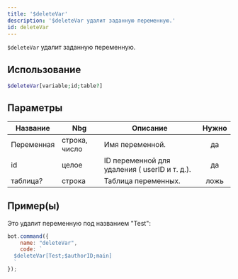 ```yaml
---
title: '$deleteVar'
description: '$deleteVar удалит заданную переменную.'
id: deleteVar
---
```


`$deleteVar` удалит заданную переменную.

## Использование

```php
$deleteVar[variable;id;table?]
```

## Параметры

| Название   | Nbg           | Описание                                      | Нужно |
| ---------- | ------------- | --------------------------------------------- |:-----:|
| Переменная | строка, число | Имя переменной.                               |  да   |
| id         | целое         | ID переменной для удаления ( userID и т. д.). |  да   |
| таблица?   | строка        | Таблица переменных.                           | ложь  |

## Пример(ы)

Это удалит переменную под названием "Test":

```javascript
bot.command({
    name: "deleteVar",
    code: `
  $deleteVar[Test;$authorID;main]
  `
});
```